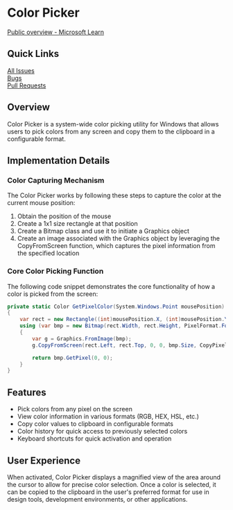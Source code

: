 # Color Picker

[Public overview - Microsoft Learn](https://learn.microsoft.com/en-us/windows/powertoys/color-picker)

## Quick Links

[All Issues](https://github.com/microsoft/PowerToys/issues?q=is%3Aopen%20label%3A%22Product-Color%20Picker%22)<br>
[Bugs](https://github.com/microsoft/PowerToys/issues?q=is%3Aopen%20label%3AIssue-Bug%20label%3A%22Product-Color%20Picker%22)<br>
[Pull Requests](https://github.com/microsoft/PowerToys/pulls?q=is%3Apr+is%3Aopen++label%3A%22Product-Color+Picker%22)

## Overview
Color Picker is a system-wide color picking utility for Windows that allows users to pick colors from any screen and copy them to the clipboard in a configurable format.

## Implementation Details

### Color Capturing Mechanism
The Color Picker works by following these steps to capture the color at the current mouse position:

1. Obtain the position of the mouse
2. Create a 1x1 size rectangle at that position
3. Create a Bitmap class and use it to initiate a Graphics object
4. Create an image associated with the Graphics object by leveraging the CopyFromScreen function, which captures the pixel information from the specified location

### Core Color Picking Function
The following code snippet demonstrates the core functionality of how a color is picked from the screen:

```csharp
private static Color GetPixelColor(System.Windows.Point mousePosition)
{
    var rect = new Rectangle((int)mousePosition.X, (int)mousePosition.Y, 1, 1);
    using (var bmp = new Bitmap(rect.Width, rect.Height, PixelFormat.Format32bppArgb))
    {
        var g = Graphics.FromImage(bmp);
        g.CopyFromScreen(rect.Left, rect.Top, 0, 0, bmp.Size, CopyPixelOperation.SourceCopy);

        return bmp.GetPixel(0, 0);
    }
}
```

## Features
- Pick colors from any pixel on the screen
- View color information in various formats (RGB, HEX, HSL, etc.)
- Copy color values to clipboard in configurable formats
- Color history for quick access to previously selected colors
- Keyboard shortcuts for quick activation and operation

## User Experience
When activated, Color Picker displays a magnified view of the area around the cursor to allow for precise color selection. Once a color is selected, it can be copied to the clipboard in the user's preferred format for use in design tools, development environments, or other applications.
